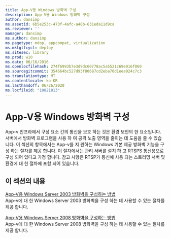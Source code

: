 ```yaml
---
title: App-V용 Windows 방화벽 구성
description: App-V용 Windows 방화벽 구성
author: dansimp
ms.assetid: 6b5e253c-473f-4afc-a48b-631eda11d9ca
ms.reviewer: ''
manager: dansimp
ms.author: dansimp
ms.pagetype: mdop, appcompat, virtualization
ms.mktglfcycl: deploy
ms.sitesec: library
ms.prod: w10
ms.date: 06/16/2016
ms.openlocfilehash: 274f6993b7e3d9dc60778ac5a5521c69e016f060
ms.sourcegitcommit: 354664bc527d93f80687cd2eba70d1eea024c7c3
ms.translationtype: MT
ms.contentlocale: ko-KR
ms.lasthandoff: 06/26/2020
ms.locfileid: "10821813"
---
```

# App-V용 Windows 방화벽 구성


App-v 인프라에서 구성 요소 간의 통신을 보호 하는 것은 환경 보안의 한 요소입니다. 서버에서 방화벽 프로그램을 사용 하 여 공격 노출 영역을 줄이는 데 도움을 줄 수 있습니다. 이 섹션의 항목에서는 App-v를 지 원하는 Windows 기본 제공 방화벽 기능을 구성 하는 절차를 제공 합니다. 이 절차에서는 관리 서버를 설치 하 고 RTSPS 통신용으로 구성 되어 있다고 가정 합니다. 참고 사항은 RTSP가 통신에 사용 되는 스트리밍 서버 및 환경에 대 한 절차에 포함 되어 있습니다.

## 이 섹션의 내용


<a href="" id="how-to-configure-windows-server-2003-firewall-for-app-v"></a>[App-V용 Windows Server 2003 방화벽을 구성하는 방법](how-to-configure-windows-server-2003-firewall-for-app-v.md)  
App-v에 대 한 Windows Server 2003 방화벽을 구성 하는 데 사용할 수 있는 절차를 제공 합니다.

<a href="" id="how-to-configure-windows-server-2008-firewall-for-app-v"></a>[App-V용 Windows Server 2008 방화벽을 구성하는 방법](how-to-configure-windows-server-2008-firewall-for-app-v.md)  
App-v에 대 한 Windows Server 2008 방화벽을 구성 하는 데 사용할 수 있는 절차를 제공 합니다.

 

 





